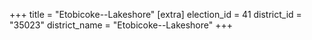 +++
title = "Etobicoke--Lakeshore"
[extra]
election_id = 41
district_id = "35023"
district_name = "Etobicoke--Lakeshore"
+++
